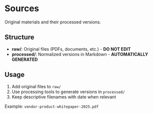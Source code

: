 # Sources

Original materials and their processed versions.

## Structure

- **raw/**: Original files (PDFs, documents, etc.) - **DO NOT EDIT**
- **processed/**: Normalized versions in Markdown - **AUTOMATICALLY GENERATED**

## Usage

1. Add original files to `raw/`
2. Use processing tools to generate versions in `processed/`
3. Keep descriptive filenames with date when relevant

Example: `vendor-product-whitepaper-2025.pdf`
